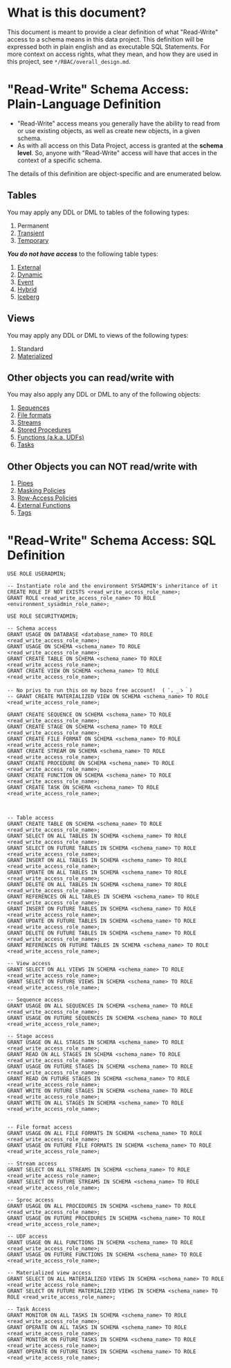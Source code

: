 # What is this document? 

This document is meant to provide a clear definition of what "Read-Write" access to a schema means in this data project. This definition will be expressed both in plain english and as executable SQL Statements. For more context on access rights, what they mean, and how they are used in this project, see `*/RBAC/overall_design.md`. 

# "Read-Write" Schema Access: Plain-Language Definition

- "Read-Write" access means you generally have the ability to read from or use existing objects, as well as create new objects, in a given schema.
- As with all access on this Data Project, access is granted at the **schema level**. So, anyone with "Read-Write" access will have that acces in the context of a specific schema.

The details of this definition are object-specific and are enumerated below.


## Tables

You may apply any DDL or DML to tables of the following types:
1. Permanent
2. [Transient](https://docs.snowflake.com/en/user-guide/tables-temp-transient)
3. [Temporary](https://docs.snowflake.com/en/user-guide/tables-temp-transient)

***You do not have access*** to the following table types:
1. [External](https://docs.snowflake.com/en/user-guide/tables-external-intro)
2. [Dynamic](https://docs.snowflake.com/en/user-guide/dynamic-tables-intro)
3. [Event](https://docs.snowflake.com/en/developer-guide/logging-tracing/event-table-setting-up)
4. [Hybrid](https://docs.snowflake.com/en/user-guide/tables-hybrid)
5. [Iceberg](https://docs.snowflake.com/en/user-guide/tables-iceberg)


## Views

You may apply any DDL or DML to views of the following types:
1. Standard
2. [Materialized](https://docs.snowflake.com/en/user-guide/views-materialized)


## Other objects you can read/write with

You may also apply any DDL or DML to any of the following objects:
1. [Sequences](https://docs.snowflake.com/en/user-guide/querying-sequences)
2. [File formats](https://docs.snowflake.com/en/sql-reference/sql/create-file-format)
3. [Streams](https://docs.snowflake.com/en/user-guide/streams-intro)
4. [Stored Procedures](https://docs.snowflake.com/en/developer-guide/stored-procedure/stored-procedures-usage)
5. [Functions (a.k.a. UDFs)](https://docs.snowflake.com/en/developer-guide/udf/udf-overview)
6. [Tasks](https://docs.snowflake.com/en/user-guide/tasks-intro)


## Other Objects you can NOT read/write with
1. [Pipes](https://docs.snowflake.com/en/user-guide/data-load-snowpipe-intro)
2. [Masking Policies](https://docs.snowflake.com/user-guide/security-column-ddm-intro)
3. [Row-Access Policies](https://docs.snowflake.com/en/user-guide/security-row-intro)
4. [External Functions](https://docs.snowflake.com/en/sql-reference/external-functions-introduction)
5. [Tags](https://docs.snowflake.com/en/user-guide/object-tagging)


# "Read-Write" Schema Access: SQL Definition

```
USE ROLE USERADMIN;

-- Instantiate role and the environment SYSADMIN's inheritance of it
CREATE ROLE IF NOT EXISTS <read_write_access_role_name>;
GRANT ROLE <read_write_access_role_name> TO ROLE <environment_sysadmin_role_name>;

USE ROLE SECURITYADMIN;

-- Schema access
GRANT USAGE ON DATABASE <database_name> TO ROLE <read_write_access_role_name>;
GRANT USAGE ON SCHEMA <schema_name> TO ROLE <read_write_access_role_name>;
GRANT CREATE TABLE ON SCHEMA <schema_name> TO ROLE <read_write_access_role_name>;
GRANT CREATE VIEW ON SCHEMA <schema_name> TO ROLE <read_write_access_role_name>;

-- No privs to run this on my bozo free account!  ( ﾟ，_ゝ｀)
-- GRANT CREATE MATERIALIZED VIEW ON SCHEMA <schema_name> TO ROLE <read_write_access_role_name>;

GRANT CREATE SEQUENCE ON SCHEMA <schema_name> TO ROLE <read_write_access_role_name>;
GRANT CREATE STAGE ON SCHEMA <schema_name> TO ROLE <read_write_access_role_name>;
GRANT CREATE FILE FORMAT ON SCHEMA <schema_name> TO ROLE <read_write_access_role_name>;
GRANT CREATE STREAM ON SCHEMA <schema_name> TO ROLE <read_write_access_role_name>;
GRANT CREATE PROCEDURE ON SCHEMA <schema_name> TO ROLE <read_write_access_role_name>;
GRANT CREATE FUNCTION ON SCHEMA <schema_name> TO ROLE <read_write_access_role_name>;
GRANT CREATE TASK ON SCHEMA <schema_name> TO ROLE <read_write_access_role_name>;



-- Table access
GRANT CREATE TABLE ON SCHEMA <schema_name> TO ROLE <read_write_access_role_name>;
GRANT SELECT ON ALL TABLES IN SCHEMA <schema_name> TO ROLE <read_write_access_role_name>;
GRANT SELECT ON FUTURE TABLES IN SCHEMA <schema_name> TO ROLE <read_write_access_role_name>;
GRANT INSERT ON ALL TABLES IN SCHEMA <schema_name> TO ROLE <read_write_access_role_name>;
GRANT UPDATE ON ALL TABLES IN SCHEMA <schema_name> TO ROLE <read_write_access_role_name>;
GRANT DELETE ON ALL TABLES IN SCHEMA <schema_name> TO ROLE <read_write_access_role_name>;
GRANT REFERENCES ON ALL TABLES IN SCHEMA <schema_name> TO ROLE <read_write_access_role_name>;
GRANT INSERT ON FUTURE TABLES IN SCHEMA <schema_name> TO ROLE <read_write_access_role_name>;
GRANT UPDATE ON FUTURE TABLES IN SCHEMA <schema_name> TO ROLE <read_write_access_role_name>;
GRANT DELETE ON FUTURE TABLES IN SCHEMA <schema_name> TO ROLE <read_write_access_role_name>;
GRANT REFERENCES ON FUTURE TABLES IN SCHEMA <schema_name> TO ROLE <read_write_access_role_name>;

-- View access
GRANT SELECT ON ALL VIEWS IN SCHEMA <schema_name> TO ROLE <read_write_access_role_name>;
GRANT SELECT ON FUTURE VIEWS IN SCHEMA <schema_name> TO ROLE <read_write_access_role_name>;

-- Sequence access
GRANT USAGE ON ALL SEQUENCES IN SCHEMA <schema_name> TO ROLE <read_write_access_role_name>;
GRANT USAGE ON FUTURE SEQUENCES IN SCHEMA <schema_name> TO ROLE <read_write_access_role_name>;

-- Stage access
GRANT USAGE ON ALL STAGES IN SCHEMA <schema_name> TO ROLE <read_write_access_role_name>;
GRANT READ ON ALL STAGES IN SCHEMA <schema_name> TO ROLE <read_write_access_role_name>;
GRANT USAGE ON FUTURE STAGES IN SCHEMA <schema_name> TO ROLE <read_write_access_role_name>;
GRANT READ ON FUTURE STAGES IN SCHEMA <schema_name> TO ROLE <read_write_access_role_name>;
GRANT WRITE ON FUTURE STAGES IN SCHEMA <schema_name> TO ROLE <read_write_access_role_name>;
GRANT WRITE ON ALL STAGES IN SCHEMA <schema_name> TO ROLE <read_write_access_role_name>;


-- File format access
GRANT USAGE ON ALL FILE FORMATS IN SCHEMA <schema_name> TO ROLE <read_write_access_role_name>;
GRANT USAGE ON FUTURE FILE FORMATS IN SCHEMA <schema_name> TO ROLE <read_write_access_role_name>;

-- Stream access
GRANT SELECT ON ALL STREAMS IN SCHEMA <schema_name> TO ROLE <read_write_access_role_name>;
GRANT SELECT ON FUTURE STREAMS IN SCHEMA <schema_name> TO ROLE <read_write_access_role_name>;

-- Sproc access
GRANT USAGE ON ALL PROCEDURES IN SCHEMA <schema_name> TO ROLE <read_write_access_role_name>;
GRANT USAGE ON FUTURE PROCEDURES IN SCHEMA <schema_name> TO ROLE <read_write_access_role_name>;

-- UDF access
GRANT USAGE ON ALL FUNCTIONS IN SCHEMA <schema_name> TO ROLE <read_write_access_role_name>;
GRANT USAGE ON FUTURE FUNCTIONS IN SCHEMA <schema_name> TO ROLE <read_write_access_role_name>;

-- Materialized view access
GRANT SELECT ON ALL MATERIALIZED VIEWS IN SCHEMA <schema_name> TO ROLE <read_write_access_role_name>;
GRANT SELECT ON FUTURE MATERIALIZED VIEWS IN SCHEMA <schema_name> TO ROLE <read_write_access_role_name>;

-- Task Access
GRANT MONITOR ON ALL TASKS IN SCHEMA <schema_name> TO ROLE <read_write_access_role_name>;
GRANT OPERATE ON ALL TASKS IN SCHEMA <schema_name> TO ROLE <read_write_access_role_name>;
GRANT MONITOR ON FUTURE TASKS IN SCHEMA <schema_name> TO ROLE <read_write_access_role_name>;
GRANT OPERATE ON FUTURE TASKS IN SCHEMA <schema_name> TO ROLE <read_write_access_role_name>;
```
